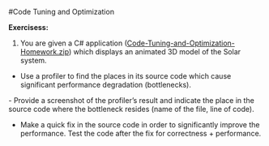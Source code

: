 #Code Tuning and Optimization

**Exercisess:**

1. You are given a C# application ([Code-Tuning-and-Optimization-Homework.zip](https://github.com/BorislavIvanov/Telerik_Academy/tree/master/01.%20Programming/04.%20C%23%20High%20Quality%20Code/09.%20Code%20Tuning%20and%20Optimization/01.%20SolarSystem%20-%20Task%20Files)) which displays an animated 3D model of the Solar system.
 * Use a profiler to find the places in its source code which cause significant performance degradation (bottlenecks).
 
  \- Provide a screenshot of the profiler’s result and indicate the place in the source code where the bottleneck resides    (name of the file, line of code).

 * Make a quick fix in the source code in order to significantly improve the performance. Test the code after the fix for correctness + performance.
